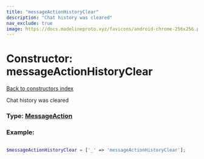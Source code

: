 ```yaml
---
title: "messageActionHistoryClear"
description: "Chat history was cleared"
nav_exclude: true
image: https://docs.madelineproto.xyz/favicons/android-chrome-256x256.png
---
```

# Constructor: messageActionHistoryClear  
[Back to constructors index](/API_docs/constructors/index.html)



Chat history was cleared




### Type: [MessageAction](/API_docs/types/MessageAction.html)


### Example:

```php

$messageActionHistoryClear = ['_' => 'messageActionHistoryClear'];
```  
